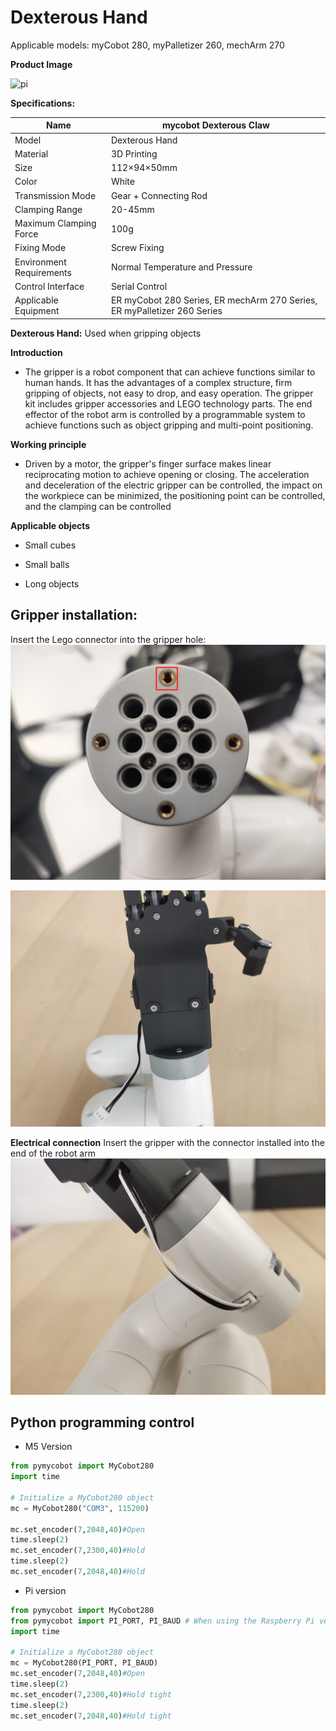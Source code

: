 # Dexterous Hand

Applicable models: myCobot 280, myPalletizer 260, mechArm 270

**Product Image**

![pi](../../resource\4-SupportAndService\Accessories\others/h1.jpg)

**Specifications:**

| Name | **mycobot Dexterous Claw** |
| ------------ | ------------------------------------------------------------ |
| Model | Dexterous Hand |
| Material | 3D Printing |
| Size | 112×94×50mm |
| Color | White |
| Transmission Mode | Gear + Connecting Rod |
| Clamping Range | 20-45mm |
| Maximum Clamping Force | 100g |
| Fixing Mode | Screw Fixing |
| Environment Requirements | Normal Temperature and Pressure |
| Control Interface | Serial Control |
| Applicable Equipment | ER myCobot 280 Series, ER mechArm 270 Series, ER myPalletizer 260 Series |

**Dexterous Hand:** Used when gripping objects

**Introduction**

- The gripper is a robot component that can achieve functions similar to human hands. It has the advantages of a complex structure, firm gripping of objects, not easy to drop, and easy operation. The gripper kit includes gripper accessories and LEGO technology parts. The end effector of the robot arm is controlled by a programmable system to achieve functions such as object gripping and multi-point positioning.

**Working principle**
- Driven by a motor, the gripper's finger surface makes linear reciprocating motion to achieve opening or closing. The acceleration and deceleration of the electric gripper can be controlled, the impact on the workpiece can be minimized, the positioning point can be controlled, and the clamping can be controlled

**Applicable objects**

- Small cubes

- Small balls

- Long objects

## Gripper installation:
Insert the Lego connector into the gripper hole:
![](../../resource\4-SupportAndService\Accessories\others/h2.png)

![](../../resource\4-SupportAndService\Accessories\others/h3.jpg)

**Electrical connection**
Insert the gripper with the connector installed into the end of the robot arm
![](../../resource\4-SupportAndService\Accessories\others/h4.jpg)

## Python programming control

+ M5 Version

```python
from pymycobot import MyCobot280
import time

# Initialize a MyCobot280 object
mc = MyCobot280("COM3", 115200)

mc.set_encoder(7,2048,40)#Open
time.sleep(2)
mc.set_encoder(7,2300,40)#Hold
time.sleep(2)
mc.set_encoder(7,2048,40)#Hold
```
+ Pi version
```python
from pymycobot import MyCobot280
from pymycobot import PI_PORT, PI_BAUD # When using the Raspberry Pi version of mycobot, you can reference these two variables to initialize MyCobot280
import time

# Initialize a MyCobot280 object
mc = MyCobot280(PI_PORT, PI_BAUD)
mc.set_encoder(7,2048,40)#Open
time.sleep(2)
mc.set_encoder(7,2300,40)#Hold tight
time.sleep(2)
mc.set_encoder(7,2048,40)#Hold tight
```